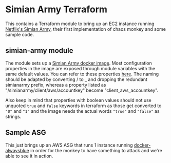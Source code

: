 # Simian Army Terraform

This contains a Terraform module to bring up an EC2 instance running [Netflix's Simian Army](https://github.com/Netflix/SimianArmy),
their first implementation of chaos monkey and some sample code.

## simian-army module

The module sets up a [Simian Army docker image](https://hub.docker.com/r/ehime/monkeymagic/). Most configuration
properties in the image are exposed through module variables with the same default values. You can refer to these properties
[here](https://github.com/ehime/docker-monkeymagic/blob/master/docs/configuration.md).
The naming should be adapted by converting / to _ and dropping the redundant simianarmy prefix, whereas a property listed as
"/simianarmy/client/aws/accountkey" become "client_aws_accountkey".

Also keep in mind that properties with boolean values should not use unquoted `true` and `false` keywords in terraform
as those get converted to `"0"` and `"1"` and the image needs the actual words `"true"` and `"false"` as strings.

## Sample ASG

This just brings up an AWS ASG that runs 1 instance running [docker-alwaysblue](https://github.com/ehime/docker-alwaysblue) in order
for the monkey to have something to attack and we're able to see it in action.
